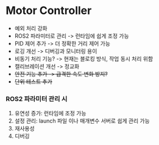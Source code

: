 # Motor Controller
- 예외 처리 강화
- ROS2 파라미터로 관리 -> 런타임에 쉽게 조정 가능 
- PID 제어 추가 -> 더 정확한 거리 제어 가능
- 로깅 개선 -> 디버깅과 모니터링 용이 
- 비동기 처리 기능? -> 현재는 블로킹 방식, 작업 동시 처리 위함
- 캘리브레이션 개선 -> 정교화
- ~~안전 기능 추가 -> 급격한 속도 변화 방지?~~
- ~~단위 테스트 추가~~

### ROS2 파라미터 관리 시
1. 유연성 증가: 런타임에 조정 가능
2. 설정 관리: launch 파일 이나 매개변수 서버로 쉽게 관리 가능
3. 재사용성
4. 디버깅

